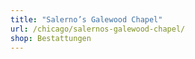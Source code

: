 ```yaml
---
title: "Salerno’s Galewood Chapel"
url: /chicago/salernos-galewood-chapel/
shop: Bestattungen
---
```

